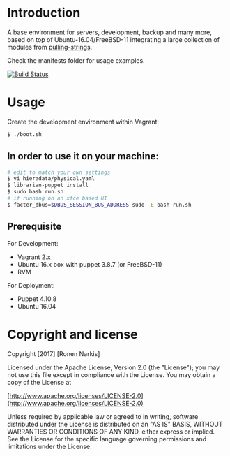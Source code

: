 # Introduction

A base environment for servers, development, backup and many more, based on top of Ubuntu-16.04/FreeBSD-11 integrating a large collection of modules from [pulling-strings](https://github.com/pulling-strings).

Check the manifests folder for usage examples.

[![Build Status](https://travis-ci.org/opskeleton/base-sandbox.png)](https://travis-ci.org/opskeleton/base-sandbox)

# Usage

Create the development environment within Vagrant:

```bash
$ ./boot.sh
```

## In order to use it on your machine:

```bash
# edit to match your own settings
$ vi hieradata/physical.yaml
$ librarian-puppet install
$ sudo bash run.sh
# if running on an xfce based UI
$ facter_dbus=$DBUS_SESSION_BUS_ADDRESS sudo -E bash run.sh
```

## Prerequisite

For Development:

* Vagrant 2.x
* Ubuntu 16.x box with puppet 3.8.7 (or FreeBSD-11)
* RVM

For Deployment:

* Puppet 4.10.8
* Ubuntu 16.04

# Copyright and license

Copyright [2017] [Ronen Narkis]

Licensed under the Apache License, Version 2.0 (the "License");
you may not use this file except in compliance with the License.
You may obtain a copy of the License at

  [http://www.apache.org/licenses/LICENSE-2.0](http://www.apache.org/licenses/LICENSE-2.0)

Unless required by applicable law or agreed to in writing, software
distributed under the License is distributed on an "AS IS" BASIS,
WITHOUT WARRANTIES OR CONDITIONS OF ANY KIND, either express or implied.
See the License for the specific language governing permissions and
limitations under the License.
